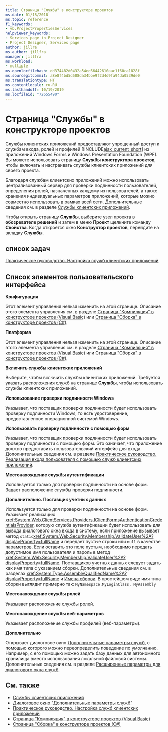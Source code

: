 ```yaml
---
title: Страница "Службы" в конструкторе проектов
ms.date: 01/18/2018
ms.topic: reference
f1_keywords:
- vb.ProjectPropertiesServices
helpviewer_keywords:
- Services page in Project Designer
- Project Designer, Services page
author: jillre
ms.author: jillfra
manager: jillfra
ms.workload:
- multiple
ms.openlocfilehash: dd374482d0432a54ed66442610aac1f60ca1828f
ms.sourcegitcommit: a8e8f4bd5d508da34bbe9f2d4d9fa94da0539de0
ms.translationtype: HT
ms.contentlocale: ru-RU
ms.lasthandoff: 10/19/2019
ms.locfileid: "72655490"
---
```

# <a name="services-page-project-designer"></a>Страница "Службы" в конструкторе проектов

Службы клиентских приложений предоставляют упрощенный доступ к службам входа, ролей и профилей [!INCLUDE[ajax_current_short](../../ide/reference/includes/ajax_current_short_md.md)] из приложений Windows Forms и Windows Presentation Foundation (WPF). Вы можете использовать страницу **Службы** **конструктора проектов**, чтобы включать и настраивать службы клиентских приложений для своего проекта.

Благодаря службам клиентских приложений можно использовать централизованный сервер для проверки подлинности пользователей, определения ролей, назначенных каждому из пользователей, а также хранения индивидуальных параметров приложений, которые можно совместно использовать в рамках всей сети. Дополнительные сведения см. в разделе [Службы клиентских приложений](/dotnet/framework/common-client-technologies/client-application-services).

Чтобы открыть страницу **Службы**, выберите узел проекта в **обозревателе решений** и затем в меню **Проект** щелкните команду **Свойства**. Когда откроется окно **Конструктор проектов**, перейдите на вкладку **Службы**.

## <a name="task-list"></a>список задач

[Практическое руководство. Настройка служб клиентских приложений](/dotnet/framework/common-client-technologies/how-to-configure-client-application-services)

## <a name="uielement-list"></a>Список элементов пользовательского интерфейса

 **Конфигурация**

Этот элемент управления нельзя изменить на этой странице. Описание этого элемента управления см. в разделе [Страница "Компиляция" в конструкторе проектов (Visual Basic)](../../ide/reference/compile-page-project-designer-visual-basic.md) или [Страница "Сборка" в конструкторе проектов (C#)](../../ide/reference/build-page-project-designer-csharp.md).

 **Платформа**

Этот элемент управления нельзя изменить на этой странице. Описание этого элемента управления см. в разделе [Страница "Компиляция" в конструкторе проектов (Visual Basic)](../../ide/reference/compile-page-project-designer-visual-basic.md) или [Страница "Сборка" в конструкторе проектов (C#)](../../ide/reference/build-page-project-designer-csharp.md).

 **Включить службы клиентских приложений**

Выберите, чтобы включить службы клиентских приложений. Требуется указать расположения служб на странице **Службы**, чтобы использовать службы клиентских приложений.

 **Использование проверки подлинности Windows**

Указывает, что поставщик проверки подлинности будет использовать проверку подлинности Windows, то есть удостоверение, предоставленное операционной системой Windows.

 **Использовать проверку подлинности с помощью форм**

Указывает, что поставщик проверки подлинности будет использовать проверку подлинности с помощью форм. Это означает, что приложение должно предоставить пользовательский интерфейс для входа. Дополнительные сведения см. в разделе [Практическое руководство. Реализация входа пользователя с помощью служб клиентских приложений](/dotnet/framework/common-client-technologies/how-to-implement-user-login-with-client-application-services).

 **Местонахождение службы аутентификации**

Используется только для проверки подлинности на основе форм. Задает расположение службы проверки подлинности.

 **Дополнительно. Поставщик учетных данных**

Используется только для проверки подлинности на основе форм. Указывает реализацию <xref:System.Web.ClientServices.Providers.IClientFormsAuthenticationCredentialsProvider>, которую служба аутентификации будет использовать для вывода диалогового окна входа в систему, если приложение вызывает метод `static`<xref:System.Web.Security.Membership.ValidateUser%2A?displayProperty=fullName> и передает пустые строки или `null` в качестве параметров. Если оставить это поле пустым, необходимо передать допустимое имя пользователя и пароль в метод <xref:System.Web.Security.Membership.ValidateUser%2A?displayProperty=fullName>. Поставщиков учетных данных следует задать как имя типа с указанием сборки. Дополнительные сведения см. в разделах <xref:System.Type.AssemblyQualifiedName%2A?displayProperty=fullName> и [Имена сборок](/dotnet/framework/app-domains/assembly-names). В простейшем виде имя типа сборки выглядит примерно так: `MyNamespace.MyLoginClass, MyAssembly`

 **Местонахождение службы ролей**

Указывает расположение службы ролей.

 **Местонахождение службы веб-параметров**

Указывает расположение службы профилей (веб-параметры).

 **Дополнительно**

Открывает диалоговое окно [Дополнительные параметры служб](../../ide/reference/advanced-settings-for-services-dialog-box.md), с помощью которого можно переопределить поведение по умолчанию. Например, с его помощью можно задать базу данных для автономного хранилища вместо использования локальной файловой системы. Дополнительные сведения см. в разделе [Расширенные параметры для диалогового окна служб](../../ide/reference/advanced-settings-for-services-dialog-box.md).

## <a name="see-also"></a>См. также

- [Службы клиентских приложений](/dotnet/framework/common-client-technologies/client-application-services)
- [Диалоговое окно "Дополнительные параметры служб"](../../ide/reference/advanced-settings-for-services-dialog-box.md)
- [Практическое руководство. Настройка служб клиентских приложений](/dotnet/framework/common-client-technologies/how-to-configure-client-application-services)
- [Страница "Компиляция" в конструкторе проектов (Visual Basic)](../../ide/reference/compile-page-project-designer-visual-basic.md)
- [Страница "Сборка" в конструкторе проектов (C#)](../../ide/reference/build-page-project-designer-csharp.md)
